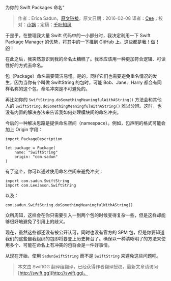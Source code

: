 为你的 Swift Packages 命名"

> 作者：Erica Sadun，[原文链接](http://ericasadun.com/2016/02/08/naming-your-swift-packages/)，原文日期：2016-02-08
> 译者：[Cee](https://github.com/Cee)；校对：[小锅](http://www.swiftyper.com)；定稿：[千叶知风](http://weibo.com/xiaoxxiao)
  









于是乎，在整理我大量 Swift 代码中的一小部分时，我决定利用一下 Swift Package Manager 的优势，将其中的一下推到 GitHub 上。这些都是[我](https://github.com/erica/SwiftUtility)！[做](https://github.com/erica/SwiftCollections)！[的](https://github.com/erica/SwiftString)！


在此之后，我突然意识到我的命名太糟糕了。我本应该用一种更加符合逻辑、可读性好的方式去命名。

包（Package）命名需要简洁易懂。是的，同样它们也需要避免重名情况的发生，因为当你有个叫做 SwiftString 的包时，可能 Bob、Jane、Harry 都会有同样名称的这个包。命名冲突是不可避免的。

再比如你的 `SwiftString.doSomethingMeaningfulWithAString()` 方法会和其他人的 `SwiftString.doSomethingMeaningfulWithAString()` 难以分辨。这时，也没有内置的解决办法来告诉我如何处理模块间的命名冲突。

今后的一种解决思路是提供命名空间（namespace）。例如，包声明的格式可能会加上 Origin 字段：

    
    import PackageDescription
    
    let package = Package(
        name: "SwiftString"
        origin: "com.sadun"
    )

有了这个，你可以通过使用命名空间来避免冲突：

    
    import com.sadun.SwiftString
    import com.LeeJason.SwiftString

以及：

    
    com.sadun.SwiftString.doSomethingMeaningfulWithAString()

众所周知，这样会在你只需要引入一到两个包的时候变得复杂一些，但是这样却能够很好地避免了引用上的歧义。

现在，虽然这些都还没有被公开认可，同时也没有官方的 SPM 包，但是你要知道我们的这些自我组织的包即将要登上历史舞台了。确保以一种清晰明了的方法来使用多个、可能在命名上有冲突的包将会是一件好事情。

从现在开始，使用 `SadunSwiftString` 而不是 `SwiftString` 来避免这些问题吧。
> 本文由 SwiftGG 翻译组翻译，已经获得作者翻译授权，最新文章请访问 [http://swift.gg](http://swift.gg)。